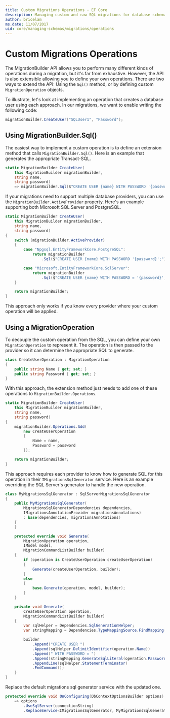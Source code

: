 ```yaml
---
title: Custom Migrations Operations - EF Core
description: Managing custom and raw SQL migrations for database schema management with Entity Framework Core
author: bricelam
ms.date: 11/07/2017
uid: core/managing-schemas/migrations/operations
---
```

# Custom Migrations Operations

The MigrationBuilder API allows you to perform many different kinds of operations during a migration, but it's far from exhaustive. However, the API is also extensible allowing you to define your own operations. There are two ways to extend the API: Using the `Sql()` method, or by defining custom `MigrationOperation` objects.

To illustrate, let's look at implementing an operation that creates a database user using each approach. In our migrations, we want to enable writing the following code:

``` csharp
migrationBuilder.CreateUser("SQLUser1", "Password");
```

## Using MigrationBuilder.Sql()

The easiest way to implement a custom operation is to define an extension method that calls `MigrationBuilder.Sql()`. Here is an example that generates the appropriate Transact-SQL.

``` csharp
static MigrationBuilder CreateUser(
    this MigrationBuilder migrationBuilder,
    string name,
    string password)
    => migrationBuilder.Sql($"CREATE USER {name} WITH PASSWORD '{password}';");
```

If your migrations need to support multiple database providers, you can use the `MigrationBuilder.ActiveProvider` property. Here's an example supporting both Microsoft SQL Server and PostgreSQL.

``` csharp
static MigrationBuilder CreateUser(
    this MigrationBuilder migrationBuilder,
    string name,
    string password)
{
    switch (migrationBuilder.ActiveProvider)
    {
        case "Npgsql.EntityFrameworkCore.PostgreSQL":
            return migrationBuilder
                .Sql($"CREATE USER {name} WITH PASSWORD '{password}';");

        case "Microsoft.EntityFrameworkCore.SqlServer":
            return migrationBuilder
                .Sql($"CREATE USER {name} WITH PASSWORD = '{password}';");
    }

    return migrationBuilder;
}
```

This approach only works if you know every provider where your custom operation will be applied.

## Using a MigrationOperation

To decouple the custom operation from the SQL, you can define your own `MigrationOperation` to represent it. The operation is then passed to the provider so it can determine the appropriate SQL to generate.

``` csharp
class CreateUserOperation : MigrationOperation
{
    public string Name { get; set; }
    public string Password { get; set; }
}
```

With this approach, the extension method just needs to add one of these operations to `MigrationBuilder.Operations`.

``` csharp
static MigrationBuilder CreateUser(
    this MigrationBuilder migrationBuilder,
    string name,
    string password)
{
    migrationBuilder.Operations.Add(
        new CreateUserOperation
        {
            Name = name,
            Password = password
        });

    return migrationBuilder;
}
```

This approach requires each provider to know how to generate SQL for this operation in their `IMigrationsSqlGenerator` service. Here is an example overriding the SQL Server's generator to handle the new operation.

``` csharp
class MyMigrationsSqlGenerator : SqlServerMigrationsSqlGenerator
{
    public MyMigrationsSqlGenerator(
        MigrationsSqlGeneratorDependencies dependencies,
        IMigrationsAnnotationProvider migrationsAnnotations)
        : base(dependencies, migrationsAnnotations)
    {
    }

    protected override void Generate(
        MigrationOperation operation,
        IModel model,
        MigrationCommandListBuilder builder)
    {
        if (operation is CreateUserOperation createUserOperation)
        {
            Generate(createUserOperation, builder);
        }
        else
        {
            base.Generate(operation, model, builder);
        }
    }

    private void Generate(
        CreateUserOperation operation,
        MigrationCommandListBuilder builder)
    {
        var sqlHelper = Dependencies.SqlGenerationHelper;
        var stringMapping = Dependencies.TypeMappingSource.FindMapping(typeof(string));

        builder
            .Append("CREATE USER ")
            .Append(sqlHelper.DelimitIdentifier(operation.Name))
            .Append(" WITH PASSWORD = ")
            .Append(stringMapping.GenerateSqlLiteral(operation.Password))
            .AppendLine(sqlHelper.StatementTerminator)
            .EndCommand();
    }
}
```

Replace the default migrations sql generator service with the updated one.

``` csharp
protected override void OnConfiguring(DbContextOptionsBuilder options)
    => options
        .UseSqlServer(connectionString)
        .ReplaceService<IMigrationsSqlGenerator, MyMigrationsSqlGenerator>();
```
